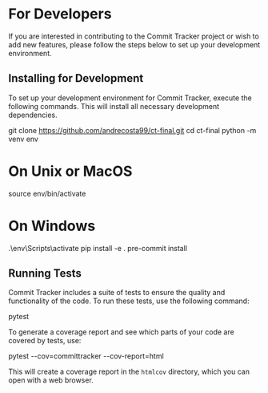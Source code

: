 # For Developers

If you are interested in contributing to the Commit Tracker project or wish to add new features, please follow the steps below to set up your development environment.

## Installing for Development

To set up your development environment for Commit Tracker, execute the following commands. This will install all necessary development dependencies.

git clone https://github.com/andrecosta99/ct-final.git
cd ct-final
python -m venv env
# On Unix or MacOS
source env/bin/activate
# On Windows
.\env\Scripts\activate
pip install -e .
pre-commit install

## Running Tests

Commit Tracker includes a suite of tests to ensure the quality and functionality of the code. To run these tests, use the following command:

pytest

To generate a coverage report and see which parts of your code are covered by tests, use:

pytest --cov=committracker --cov-report=html

This will create a coverage report in the `htmlcov` directory, which you can open with a web browser.
